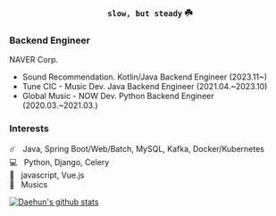 <div align="center">

### `slow, but steady` ☘️

</div>

<div>

### Backend Engineer

NAVER Corp.

- Sound Recommendation. Kotlin/Java Backend Engineer (2023.11~)
- Tune CIC - Music Dev. Java Backend Engineer (2021.04.~2023.10)  
- Global Music - NOW Dev. Python Backend Engineer (2020.03.~2021.03.)  


### Interests

☄️ &nbsp; Java, Spring Boot/Web/Batch, MySQL, Kafka, Docker/Kubernetes  
💻 &nbsp; Python, Django, Celery  
📇 &nbsp; javascript, Vue.js  
💽 &nbsp; Musics  


[![Daehun's github stats](https://github-readme-stats.vercel.app/api?username=daehungwak&show_icons=true&theme=gruvbox)](https://github.com/anuraghazra/github-readme-stats)

</div>


<!--
**DaehunGwak/DaehunGwak** is a ✨ _special_ ✨ repository because its `README.md` (this file) appears on your GitHub profile.

Here are some ideas to get you started:

- 🔭 I’m currently working on ...
- 🌱 I’m currently learning ...
- 👯 I’m looking to collaborate on ...
- 🤔 I’m looking for help with ...
- 💬 Ask me about ...
- 📫 How to reach me: ...
- 😄 Pronouns: ...
- ⚡ Fun fact: ...
-->
